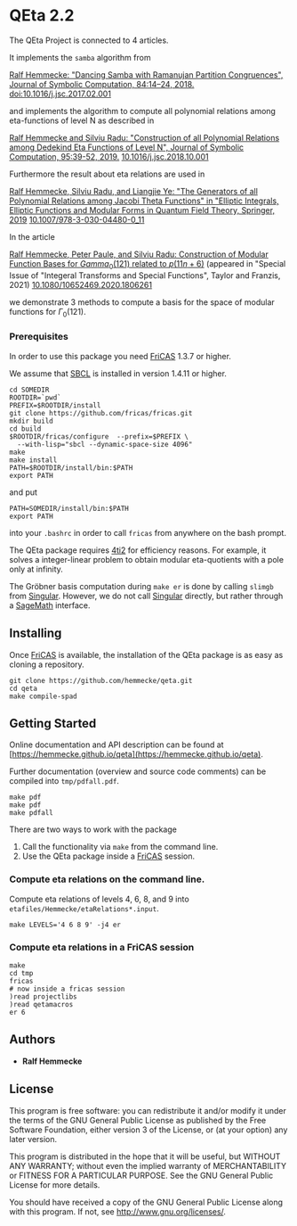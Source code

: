 # QEta 2.2

The QEta Project is connected to 4 articles.

It implements the `samba` algorithm from

[Ralf Hemmecke: "Dancing Samba with Ramanujan Partition Congruences",
Journal of Symbolic Computation, 84:14–24,
2018.](http://www.risc.jku.at/publications/download/risc_5338/DancingSambaRamanujan.pdf)
[doi:10.1016/j.jsc.2017.02.001](https://doi.org/10.1016/j.jsc.2017.02.001)

and implements the algorithm to compute all polynomial relations among
eta-functions of level N as described in

[Ralf Hemmecke and Silviu Radu: "Construction of all Polynomial
Relations among Dedekind Eta Functions of Level N", Journal of
Symbolic Computation, 95:39-52,
2019.](http://www.risc.jku.at/publications/download/risc_5561/etarelations.pdf)
[10.1016/j.jsc.2018.10.001](https://doi.org/10.1016/j.jsc.2018.10.001)

Furthermore the result about eta relations are used in

[Ralf Hemmecke, Silviu Radu, and Liangjie Ye: "The Generators of all
Polynomial Relations among Jacobi Theta
Functions" in "Elliptic Integrals, Elliptic Functions and Modular
Forms in Quantum Field Theory, Springer, 2019](http://www.risc.jku.at/publications/download/risc_5719/thetarelations.pdf)
[10.1007/978-3-030-04480-0_11](https:/doi.org/10.1007/978-3-030-04480-0_11)

In the article

[Ralf Hemmecke, Peter Paule, and Silviu Radu: Construction of Modular
Function Bases for $Gamma_0(121)$ related to
$p(11n+6)$](https://doi.org/10.1080/10652469.2020.1806261)
(appeared in "Special Issue of "Integeral Transforms and Special
Functions", Taylor and Franzis, 2021)
[10.1080/10652469.2020.1806261](https://doi.org/10.1080/10652469.2020.1806261)

we demonstrate 3 methods to compute a basis for the space of modular
functions for $\Gamma_0(121)$.

### Prerequisites

In order to use this package you need [FriCAS] 1.3.7 or higher.

We assume that [SBCL] is installed in version 1.4.11 or higher.

```
cd SOMEDIR
ROOTDIR=`pwd`
PREFIX=$ROOTDIR/install
git clone https://github.com/fricas/fricas.git
mkdir build
cd build
$ROOTDIR/fricas/configure  --prefix=$PREFIX \
  --with-lisp="sbcl --dynamic-space-size 4096"
make
make install
PATH=$ROOTDIR/install/bin:$PATH
export PATH
```
and put

```
PATH=SOMEDIR/install/bin:$PATH
export PATH
```
into your `.bashrc` in order to call `fricas` from anywhere on the
bash prompt.

The QEta package requires [4ti2] for efficiency reasons. For example,
it solves a integer-linear problem to obtain modular eta-quotients
with a pole only at infinity.

The Gröbner basis computation during `make er` is done by calling
`slimgb` from [Singular]. However, we do not call [Singular] directly,
but rather through a [SageMath] interface.

## Installing

Once [FriCAS] is available, the installation of the QEta package is as
easy as cloning a repository.

```
git clone https://github.com/hemmecke/qeta.git
cd qeta
make compile-spad
```

## Getting Started

Online documentation and API description can be found at
[https://hemmecke.github.io/qeta](https://hemmecke.github.io/qeta).

Further documentation (overview and source code comments) can be
compiled into `tmp/pdfall.pdf`.

```
make pdf
make pdf
make pdfall
```

There are two ways to work with the package

1. Call the functionality via `make` from the command line.
1. Use the QEta package inside a [FriCAS] session.

### Compute eta relations on the command line.

Compute eta relations of levels 4, 6, 8, and 9 into
`etafiles/Hemmecke/etaRelations*.input`.

```
make LEVELS='4 6 8 9' -j4 er
```

### Compute eta relations in a FriCAS session

```
make
cd tmp
fricas
# now inside a fricas session
)read projectlibs
)read qetamacros
er 6
```

## Authors

* **Ralf Hemmecke**

## License

This program is free software: you can redistribute it and/or modify
it under the terms of the GNU General Public License as published by
the Free Software Foundation, either version 3 of the License, or
(at your option) any later version.

This program is distributed in the hope that it will be useful,
but WITHOUT ANY WARRANTY; without even the implied warranty of
MERCHANTABILITY or FITNESS FOR A PARTICULAR PURPOSE.  See the
GNU General Public License for more details.

You should have received a copy of the GNU General Public License
along with this program.  If not, see <http://www.gnu.org/licenses/>.




[4ti2]:http://www.4ti2.de
[FriCAS]:https://fricas.github.io
[SageMath]:http://sagemath.org
[Singular]:https://www.singular.uni-kl.de/
[SBCL]:http:sbcl.org
